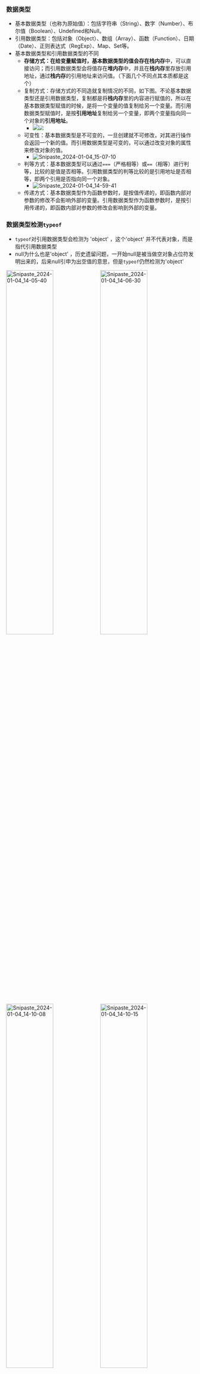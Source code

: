 ### 数据类型

- 基本数据类型（也称为原始值）：包括字符串（String）、数字（Number）、布尔值（Boolean）、Undefined和Null。
- 引用数据类型：包括对象（Object）、数组（Array）、函数（Function）、日期（Date）、正则表达式（RegExp）、Map、Set等。
- 基本数据类型和引用数据类型的不同
  - **存储方式：**在给变量赋值时，基本数据类型的值会存在**栈内存**中，可以直接访问；而引用数据类型会将值存在**堆内存**中，并且在**栈内存**里存放引用地址，通过**栈内存**的引用地址来访问值。（下面几个不同点其本质都是这个）
  - 复制方式：存储方式的不同造就复制情况的不同，如下图。不论基本数据类型还是引用数据类型，复制都是将**栈内存**里的内容进行赋值的，所以在基本数据类型赋值的时候，是将一个变量的值复制给另一个变量。而引用数据类型赋值时，是按**引用地址**复制给另一个变量，即两个变量指向同一个对象的**引用地址**。
    - ![](assets\Snipaste_2024-01-04_14-43-45.png)<img src="assets\Snipaste_2024-01-04_14-43-53.png" style="zoom:80%;" />
  - 可变性：基本数据类型是不可变的，一旦创建就不可修改，对其进行操作会返回一个新的值。而引用数据类型是可变的，可以通过改变对象的属性来修改对象的值。
    - ![Snipaste_2024-01-04_15-07-10](./assets/Snipaste_2024-01-04_15-07-10.png)
  - 判等方式：基本数据类型可以通过`===`（严格相等）或`==`（相等）进行判等，比较的是值是否相等。引用数据类型的判等比较的是引用地址是否相等，即两个引用是否指向同一个对象。
    - ![Snipaste_2024-01-04_14-59-41](./assets/Snipaste_2024-01-04_14-59-41.png)
  - 传递方式：基本数据类型作为函数参数时，是按值传递的，即函数内部对参数的修改不会影响外部的变量。引用数据类型作为函数参数时，是按引用传递的，即函数内部对参数的修改会影响到外部的变量。

### 数据类型检测`typeof`

- `typeof`对引用数据类型会检测为 'object' ，这个'object' 并不代表对象，而是指代引用数据类型
- null为什么也是'object' ，历史遗留问题，一开始null是被当做空对象占位符发明出来的，后来null引申为出空值的意思，但是`typeof`仍然检测为'object'

<img src="assets\Snipaste_2024-01-04_14-05-40.png" alt="Snipaste_2024-01-04_14-05-40" style="width:50%;" /><img src="assets\Snipaste_2024-01-04_14-06-30.png" alt="Snipaste_2024-01-04_14-06-30" style="width:50%;" />

<img src="assets\Snipaste_2024-01-04_14-10-08.png" alt="Snipaste_2024-01-04_14-10-08" style="width:50%;" /><img src="assets\Snipaste_2024-01-04_14-10-15.png" alt="Snipaste_2024-01-04_14-10-15" style="width:50%;" />

### 类型转换

##### 显式类型转换

- `Number(mix)`
  - 将参数 `mix` 转换为数字类型。如果 `mix` 是一个数字字符串，将其转换为对应的数字；如果 `mix` 是一个布尔值，`true` 转换为 1，`false` 转换为 0；如果 `mix` 是一个对象，会调用该对象的 `valueOf()` 方法并尝试将返回值转换为数字；否则，返回 `NaN`。
    - ![](assets\Snipaste_2024-01-04_15-30-16.png)
- `parseInt(string, radix)`
  - 将字符串 `string` 转换为整数。可选参数 `radix` 表示进制，默认为 10。该方法从字符串的开头开始解析，直到遇到非数字字符为止。如果无法解析出有效的整数，则返回 `NaN`。**将目标进制转化为10进制**
    - ![](assets\Snipaste_2024-01-04_15-41-44.png)
- `parseFloat(string)`
  - 将字符串 `string` 转换为整数。该方法从字符串的开头开始解析，直到遇到非数字字符为止。如果无法解析出有效的浮点数，则返回 `NaN`。
- `toString(radix)`
  - 将数字转换为字符串。可选参数 `radix` 表示进制，默认为 10。该方法将数字转换为指定进制的字符串表示形式。**将10进制转化为目标进制**
    - 例题：将10101010的2进制转化为16进制![](assets\Snipaste_2024-01-04_15-54-58.png)
    
    - ```js
      // 数字转换为字符串
      console.log((123).tostring()); // 输出:"123"
      //指定进制数进行转换
      console.log((255).tostring(16)); // 输出: "ff"
      console.log((10).tostring(2)); // 输出:"1010"
      //特殊值转换为字符串
      console.log(nul1.tostring()); // 报错
      console.log(undefined.tostring()); //报错
      console.log(NaN.tostring()); // 输出:"NaN"
      console.1og("".tostring()); // 输出:"(空字符串)
      //可以将函数转换为字符串
      function myFunction() fconsole.log("He1lo World!");
      console.log(myFunction.tostring()); // 输出函数的源代码
      // 对象调用 tostring() 方法并尝试转换为字符串const obj1 = {tostring() (return "hello";
      console.log(obj1.tostring()); // 输出:"hello"const obj2 = {tostring() (return 789;
      console.log(obj2.tostring()); // 输出:"789"
      ```
    
      
    
    - ![](assets\Snipaste_2024-01-04_15-52-37.png)
- `String(mix)`
- `Boolean()`

##### 隐式类型转换

- `isNaN` 

  - 使用时，隐式调用`Number`方法，再和`NaN`进行比较

    - ```js
      // 判断非数字值
      console.log(isNaN("hello")); //Number("hello") => NaN == NaN 输出：true
      console.log(isNaN(""));  //Number("") => 0 == NaN 输出：false
      
      // 判断数字值
      console.log(isNaN(123)); //Number(123) => 123 == NaN 输出：false
      console.log(isNaN(-Infinity));//Number(-Infinity) => -Infinity == NaN 输出：false
      
      // 特殊值
      console.log(isNaN(undefined)); //Number(undefined) => NaN == NaN 输出：true
      console.log(isNaN(null)); //Number(null) => 0 == NaN 输出：false
      
      //字符串转换为数字
      console.log(isNaN("123")); //Number("123") => 123 == NaN 输出：false
      console.log(isNaN("3.14")); //Number("3.14") => 3.14 == NaN 输出：false
      console.log(isNaN("-Infinity")); //Number("-Infinity") => -Infinity == NaN 输出：false
      
      // 布尔值转换为数字
      console.log(isNaN(true)); //Number(true) => 1 == NaN 输出：false
      console.log(isNaN(false)); //Number(false) => 0 == NaN 输出：false
      ```
